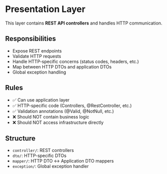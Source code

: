 # Presentation Layer

This layer contains **REST API controllers** and handles HTTP communication.

## Responsibilities
- Expose REST endpoints
- Validate HTTP requests
- Handle HTTP-specific concerns (status codes, headers, etc.)
- Map between HTTP DTOs and application DTOs
- Global exception handling

## Rules
- ✅ Can use application layer
- ✅ HTTP-specific code (Controllers, @RestController, etc.)
- ✅ Validation annotations (@Valid, @NotNull, etc.)
- ❌ Should NOT contain business logic
- ❌ Should NOT access infrastructure directly

## Structure
- `controller/`: REST controllers
- `dto/`: HTTP-specific DTOs
- `mapper/`: HTTP DTO ↔ Application DTO mappers
- `exception/`: Global exception handler